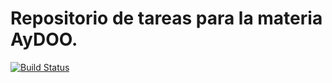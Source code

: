 # Repositorio de tareas para la materia AyDOO.

[![Build Status](https://travis-ci.org/MarianoCastellano/aydoo2015.svg)](https://travis-ci.org/MarianoCastellano/aydoo2015)
